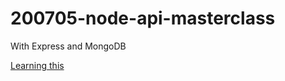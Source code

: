 # 200705-node-api-masterclass

With Express and MongoDB

[Learning this](https://www.udemy.com/course/nodejs-api-masterclass)
